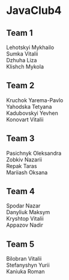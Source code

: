# JavaClub4

## Team 1
Lehotskyi Mykhailo  
Sumka Vitalii  
Dzhuha Liza  
Klishch Mykola  

## Team 2
Kruchok Yarema-Pavlo  
Yahodska Tetyana  
Kadubovskyi Yevhen  
Konovart Vitalii  

## Team 3
Pasichnyk Oleksandra  
Zobkiv Nazarii  
Repak Taras  
Mariiash Oksana  

## Team 4
Spodar Nazar  
Danyliuk Maksym  
Kryshtop Vitalii  
Appazov Nadir  

## Team 5
Bilobran Vitalii  
Stefanyshyn Yurii  
Kaniuka Roman  
